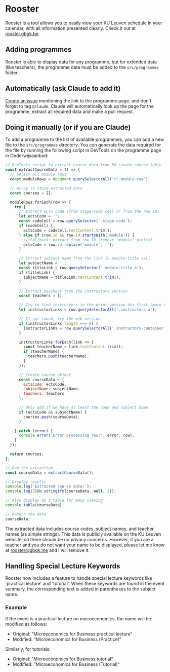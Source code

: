 # Rooster

Rooster is a tool allows you to easily view your KU Leuven schedule in your calendar, with all information presented clearly. Check it out at [rooster.gbgk.be](https://rooster.gbgk.be).

## Adding programmes

Rooster is able to display data for any programme, but for extended data (like teachers), the programme data must be added to the `src/programmes` folder.

## Automatically (ask Claude to add it)

[Create an issue](https://github.com/gbougakov/rooster/issues/new?template=request-programme-addition.md) mentioning the link to the programme page, and don't forget to tag `@claude`. Claude will automatically look up the page for the programme, extract all required data and make a pull request.

## Doing it manually (or if you are Claude)

To add a programme to the list of available programmes, you can add a new file to the `src/programmes` directory. You can generate the data required for the file by running the following script in DevTools on the programme page in Onderwijsaanbod:

```javascript
// DevTools script to extract course data from KU Leuven course table
const extractCourseData = () => {
  // Select all module rows
  const moduleRows = document.querySelectorAll('tr.module-row');

  // Array to store extracted data
  const courses = [];

  moduleRows.forEach(row => {
    try {
      // Extract ECTS code (from stage-code cell or from the row ID)
      let ectsCode = '';
      const codeCell = row.querySelector('.stage-code');
      if (codeCell) {
        ectsCode = codeCell.textContent.trim();
      } else if (row.id && row.id.startsWith('module')) {
        // Fallback: extract from row ID (remove 'module' prefix)
        ectsCode = row.id.replace('module', '');
      }

      // Extract subject name from the link in module-title cell
      let subjectName = '';
      const titleLink = row.querySelector('.module-title a');
      if (titleLink) {
        subjectName = titleLink.textContent.trim();
      }

      // Extract teachers from the instructors section
      const teachers = [];

      // Try to find instructors in the print version div first (more complete)
      let instructorLinks = row.querySelectorAll('.instructors a');

      // If not found, try the web version
      if (instructorLinks.length === 0) {
        instructorLinks = row.querySelectorAll('.instructors-container a');
      }

      instructorLinks.forEach(link => {
        const teacherName = link.textContent.trim();
        if (teacherName) {
          teachers.push(teacherName);
        }
      });

      // Create course object
      const courseData = {
        ectsCode: ectsCode,
        subjectName: subjectName,
        teachers: teachers
      };

      // Only add if we have at least the code and subject name
      if (ectsCode && subjectName) {
        courses.push(courseData);
      }

    } catch (error) {
      console.error('Error processing row:', error, row);
    }
  });

  return courses;
};

// Run the extraction
const courseData = extractCourseData();

// Display results
console.log('Extracted course data:');
console.log(JSON.stringify(courseData, null, 2));

// Also display as a table for easy viewing
console.table(courseData);

// Return the data
courseData;
```

The extracted data includes course codes, subject names, and teacher names (as simple strings). This data is publicly available on the KU Leuven website, so there should be no privacy concerns. However, if you are a teacher and you do not want your name to be displayed, please let me know at [rooster@gbgk.me](mailto:rooster@gbgk.me) and I will remove it.

## Handling Special Lecture Keywords

Rooster now includes a feature to handle special lecture keywords like 'practical lecture' and 'tutorial'. When these keywords are found in the event summary, the corresponding text is added in parentheses to the subject name.

### Example

If the event is a practical lecture on microeconomics, the name will be modified as follows:

- Original: "Microeconomics for Business practical lecture"
- Modified: "Microeconomics for Business (Practice)"

Similarly, for tutorials:

- Original: "Microeconomics for Business tutorial"
- Modified: "Microeconomics for Business (Tutorial)"
